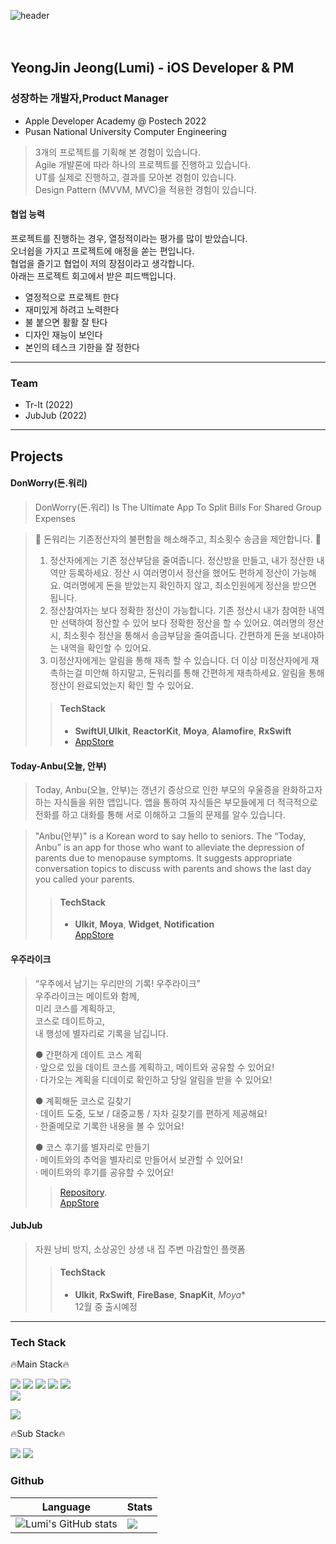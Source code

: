 ![header](https://capsule-render.vercel.app/api?type=rounded&color=auto&height=300&section=header&text=Welcome!&fontSize=90&animation=fadeIn&fontAlignY=38&desc=To%20Lumi's%20Github&descAlignY=51&descAlign=62)  
<br>
<br>
## YeongJin Jeong(Lumi) - iOS Developer & PM  
  
### 성장하는 개발자,Product Manager
+ Apple Developer Academy @ Postech 2022
+ Pusan National University Computer Engineering       
> 3개의 프로젝트를 기획해 본 경험이 있습니다.       
> Agile 개발론에 따라 하나의 프로젝트를 진행하고 있습니다.               
> UT를 실제로 진행하고, 결과를 모아본 경험이 있습니다.     
> Design Pattern (MVVM, MVC)을 적용한 경험이 있습니다.      
    
    
#### 협업 능력
프로젝트를 진행하는 경우, 열정적이라는 평가를 많이 받았습니다.   
오너쉽을 가지고 프로젝트에 애정을 쏟는 편입니다.  
협업을 즐기고 협업이 저의 장점이라고 생각합니다.   
아래는 프로젝트 회고에서 받은 피드백입니다.      

+ 열정적으로 프로젝트 한다
+ 재미있게 하려고 노력한다
+ 불 붙으면 활활 잘 탄다
+ 디자인 재능이 보인다
+ 본인의 테스크 기한을 잘 정한다
---
  
  
### Team
+ Tr-It (2022)
+ JubJub (2022)
---  
  

## Projects
#### DonWorry(돈.워리)
> DonWorry(돈.워리) Is The Ultimate App To Split Bills For Shared Group Expenses

> 💸 돈워리는 기존정산자의 불편함을 해소해주고, 최소횟수 송금을 제안합니다. 💸
> 1. 정산자에게는 기존 정산부담을 줄여줍니다.
> 정산방을 만들고, 내가 정산한 내역만 등록하세요.
> 정산 시 여러명이서 정산을 했어도 편하게 정산이 가능해요.
> 여러명에게 돈을 받았는지 확인하지 않고, 최소인원에게 정산을 받으면 됩니다.
> 2. 정산참여자는 보다 정확한 정산이 가능합니다.
> 기존 정산시 내가 참여한 내역만 선택하여 정산할 수 있어 보다 정확한 정산을 할 수 있어요.
> 여러명의 정산 시, 최소횟수 정산을 통해서 송금부담을 줄여줍니다.
> 간편하게 돈을 보내야하는 내역을 확인할 수 있어요.
> 3. 미정산자에게는 알림을 통해 재촉 할 수 있습니다.
> 더 이상 미정산자에게 재촉하는걸 미안해 하지말고, 돈워리를 통해 간편하게 재촉하세요.
> 알림을 통해 정산이 완료되었는지 확인 할 수 있어요.
>> #### TechStack
>> + **SwiftUI**,**UIkit**, **ReactorKit**, **Moya**, **Alamofire**, **RxSwift**      
>> + [AppStore](https://apps.apple.com/kr/app/%EB%8F%88-%EC%9B%8C%EB%A6%AC/id1643097323)

#### Today-Anbu(오늘, 안부)
> Today, Anbu(오늘, 안부)는 갱년기 증상으로 인한 부모의 우울증을 완화하고자 하는 자식들을 위한 앱입니다.
> 앱을 통하여 자식들은 부모들에게 더 적극적으로 전화를 하고 대화를 통해 서로 이해하고 그들의 문제를 알수 있습니다.

> "Anbu(안부)" is a Korean word to say hello to seniors. 
> The “Today, Anbu” is an app for those who want to alleviate the depression of parents due to menopause symptoms.
> It suggests appropriate conversation topics to discuss with parents and shows the last day you called your parents.
>> #### TechStack
>> + **UIkit**, **Moya**, **Widget**, **Notification**  
>> [AppStore](https://apps.apple.com/kr/app/%EC%98%A4%EB%8A%98-%EC%95%88%EB%B6%80/id1639304637)

#### 우주라이크
> “우주에서 남기는 우리만의 기록! 우주라이크”         
> 우주라이크는 메이트와 함께,       
> 미리 코스를 계획하고,       
> 코스로 데이트하고,      
> 내 행성에 별자리로 기록을 남깁니다.
>              
> ● 간편하게 데이트 코스 계획      
> · 앞으로 있을 데이트 코스를 계획하고, 메이트와 공유할 수 있어요!      
> · 다가오는 계획을 디데이로 확인하고 당일 알림을 받을 수 있어요!  
>            
> ● 계획해둔 코스로 길찾기      
> · 데이트 도중, 도보 / 대중교통 / 자차 길찾기를 편하게 제공해요!     
> · 한줄메모로 기록한 내용을 볼 수 있어요!     
>          
> ● 코스 후기를 별자리로 만들기      
> · 메이트와의 추억을 별자리로 만들어서 보관할 수 있어요!     
> · 메이트와의 후기를 공유할 수 있어요!    
>           
>> [Repository](https://github.com/DeveloperAcademy-POSTECH/MacC-Team-Trying-iOS).       
>> [AppStore](https://apps.apple.com/kr/app/%EC%9A%B0%EC%A3%BC%EB%9D%BC%EC%9D%B4%ED%81%AC/id6444034466)



#### JubJub
> 자원 낭비 방지, 소상공인 상생
> 내 집 주변 마감할인 플랫폼
>> #### TechStack
>> + **UIkit**, **RxSwift**, **FireBase**, **SnapKit**, *Moya**    
>> 12월 중 출시예정

---
### Tech Stack

🔥Main Stack🔥

<p><img src="https://img.shields.io/badge/SWIFT-F05138?style=rounded-square&logo=SWIFT&logoColor=white">  
  <img src="https://img.shields.io/badge/Xcode-147EFB?style=rounded-square&logo=Xcode&logoColor=white">  
  <img src="https://img.shields.io/badge/ios-000000?style=rounded-square&logo=iOS&logoColor=white"> 
  <img src="https://img.shields.io/badge/FireBase-FFCA28?style=rounded-square&logo=Firebase&logoColor=white"> 
  <img src="https://img.shields.io/badge/CocoaPods-EE3322?style=rounded-square&logo=CocoaPods&logoColor=white">
  <br>
  <img src="https://img.shields.io/badge/UIKit-2396F3?style=rounded-square&logo=UIkit&logoColor=white">
  </p><img src="https://img.shields.io/badge/ReactiveX-B7178C?style=for-the-badge&logo=ReactiveX&logoColor=white">


  
🔥Sub Stack🔥

<p><img src="https://img.shields.io/badge/C%20Language-A8B9CC?style=rounded-square&logo=C&logoColor=white">
  <img src="https://img.shields.io/badge/Cpp-00599C?style=rounded-square&logo=C++&logoColor=white"></p> 

### Github
| Language |   Stats  |
|----------|----------|
|![Lumi's GitHub stats](https://github-readme-stats.vercel.app/api?username=luminouxx&show_icons=true&theme=radical)|<img src="https://github-readme-stats.vercel.app/api/top-langs/?username=luminouxx&hide_border=true&layout=compact" align="center" />|
